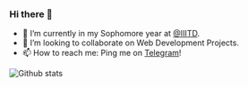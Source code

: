 ### Hi there 👋

- 🌱 I’m currently in my Sophomore year at [@IIITD](https://iiitd.ac.in/).
- 👯 I’m looking to collaborate on Web Development Projects.
- 📫 How to reach me: Ping me on [Telegram](https://t.me/hadron43)!

![Github stats](https://github-readme-stats.vercel.app/api?username=hadron43&show_icons=true&theme=prussian)
